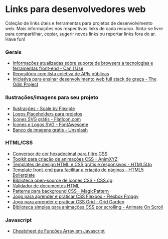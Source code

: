 # Links para desenvolvedores web
Coleção de links úteis e ferramentas para projetos de desenvolvimento web.
Mais informações nos respectivos links de cada recurso.
Sinta-se livre para compartilhar, copiar, sugerir novos links ou reportar links fora do ar.
Have fun!

### Gerais
  - [Informações atualizadas sobre suporte de browsers a tecnologias e ferramentas front-end - Can I Use](https://caniuse.com/)
  - [Repositório com lista coletiva de APIs públicas](https://github.com/public-apis/public-apis)
  - [Iniciativa para ensinar desenvolvimento web full stack de graça - The Odin Project](https://theodinproject.com/)
  
### Ilustrações/imagens para seu projeto
  - [Ilustrações - Scale by Flexiple](https://2.flexiple.com/scale/all-illustrations)
  - [Logos Placeholders para projetos](https://placeholderlogo.com/)
  - [Ícones SVG grátis - FlatIcon.com](https://www.flaticon.com/)
  - [Ícones e Logos SVG - FontAwesome](https://fontawesome.com/icons?d=gallery)
  - [Banco de imagens grátis - Unsplash](https://unsplash.com/)
  
  
### HTML/CSS
  - [Conversor de cor hexadecimal para filtro CSS](https://codepen.io/sosuke/pen/Pjoqqp)
  - [Toolkit para criação de animações CSS - AnimXYZ](https://animxyz.com/)
  - [Templates de design HTML e CSS grátis e responsivos - HTML5Up](https://html5up.net/)
  - [Template front-end para facilitar a criação de páginas - HTML5 Boilerplate](https://html5boilerplate.com/)
  - [Biblioteca open-source de ícones CSS - CSS.gg](https://css.gg/) 
  - [Validador de documentos HTML](https://validator.w3.org/)
  - [Patterns para background CSS - MagicPattern](https://www.magicpattern.design/tools/css-backgrounds/)
  - [Jogo para aprender e praticar CSS Flexbox - Flexbox Froggy](https://flexboxfroggy.com/)
  - [Jogo para aprender e praticar CSS Grid - Grid Garden](https://codepip.com/games/grid-garden/)
  - [Biblioteca simples para animações CSS por scrolling - Animate On Scroll](https://michalsnik.github.io/aos/)
### Javascript
  - [Cheatsheet de Funções Array em Javascript](https://i.redd.it/s8ev4pw1p4a61.jpg)
